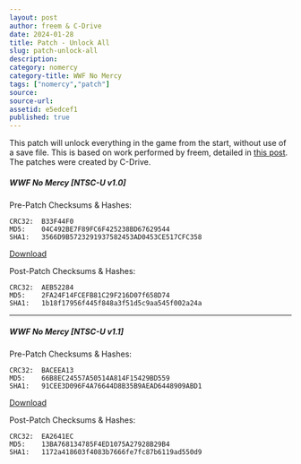 ```yaml
---
layout: post
author: freem & C-Drive
date: 2024-01-28
title: Patch - Unlock All
slug: patch-unlock-all
description:
category: nomercy
category-title: WWF No Mercy
tags: ["nomercy","patch"]
source:
source-url:
assetid: e5edcef1
published: true
---
```


This patch will unlock everything in the game from the start, without use of a save file. This is based on work performed by freem, detailed in [this post](../../nomercy/rom-addresses-unlock-all/). The patches were created by C-Drive.


##### WWF No Mercy [NTSC-U v1.0]

Pre-Patch Checksums & Hashes:

    CRC32:  B33F44F0
    MD5:    04C492BE7F89FC6F425238BD67629544
    SHA1:   3566D9B5723291937582453AD0453CE517CFC358

<div class="d-grid gap-2 col-6 mx-auto">
  <a class="btn btn-primary" href="{{ site.url }}/assets/patch/unlock-all/nomercy-usa-v1-0-unlock-all.xdelta" role="button">Download</a>
</div>


Post-Patch Checksums & Hashes:

    CRC32:  AEB52284
    MD5:    2FA24F14FCEFB81C29F216D07f658D74
    SHA1:   1b18f17956f445f848a3f51d5c9aa545f002a24a

----

##### WWF No Mercy [NTSC-U v1.1]

Pre-Patch Checksums & Hashes:

    CRC32:  BACEEA13
    MD5:    66B8EC24557A50514A814F15429BD559
    SHA1:   91CEE3D096F4A76644D8B35B9AEAD6448909ABD1

<div class="d-grid gap-2 col-6 mx-auto">
  <a class="btn btn-primary" href="{{ site.url }}/assets/patch/unlock-all/nomercy-usa-v1-1-unlock-all.xdelta" role="button">Download</a>
</div>

Post-Patch Checksums & Hashes:

    CRC32:  EA2641EC
    MD5:    13BA768134785F4ED1075A27928B29B4
    SHA1:   1172a418603f4083b7666fe7fc87b6119ad550d9
